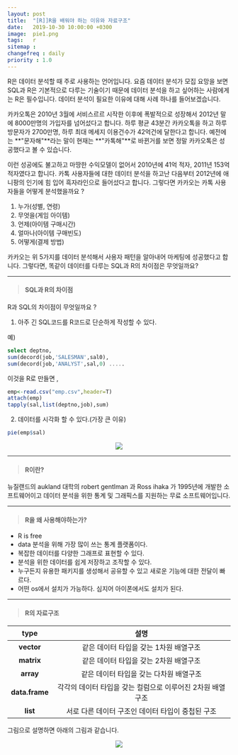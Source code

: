 ```yaml
---
layout: post
title:  "[R]]R을 배워야 하는 이유와 자료구조"
date:   2019-10-30 10:00:00 +0300
image:  pie1.png
tags:   r
sitemap :
changefreq : daily
priority : 1.0
---
```



R은 데이터 분석할 때 주로 사용하는 언어입니다. 요즘 데이터 분석가 모집 요망을 보면 SQL과 R은 기본적으로 다루는 기술이기 때문에 데이터 분석을 하고 싶어하는 사람에게는 R은 필수입니다. 데이터 분석이 필요한 이유에 대해 사례 하나를 들어보겠습니다. 

카카오톡은 2010년 3월에 서비스르르 시작한 이후에 폭발적으로 성장해서 2012년 말에 8000만명의 가입자를 넘어섰다고 합니다. 하루 평균 43분간 카카오톡을 하고 하루 방문자가 2700만명, 하루 최대 메세지 이용건수가 42억건에 달한다고 합니다. 예전에는 **"문자해"**라는 말이 현재는 **"카톡해"**로 바뀐거를 보면 정말 카카오톡은 성공했다고 볼 수 있습니다.  

이런 성공에도 불고하고 마땅한 수익모델이 없어서 2010년에 41억 적자, 2011년 153억 적자였다고 합니다. 카톡 사용자들에 대한 데이터 분석을 하고난 다음부터 2012년에 애니팡의 인기에 힘 입어 흑자라인으로 들어섰다고 합니다. 그렇다면 카카오는 카톡 사용자들을 어떻게 분석했을까요 ?

1. 누가(성별, 연령)
2. 무엇을(게임 아이템)
3. 언제(아이템 구매시간)
4. 얼마나(아이템 구매빈도)
5. 어떻게(결제 방법)

카카오는 위 5가지를 데이터 분석해서 사용자 패턴을 알아내어 마케팅에 성공했다고 합니다.  그렇다면, 똑같이 데이터를 다루는 SQL과 R의 차이점은 무엇일까요?  

-------


> #### SQL과 R의 차이점  

R과 SQL의 차이점이 무엇일까요 ?  

1. 아주 긴 SQL코드를 R코드로 단순하게 작성할 수 있다.  

예)   
```sql
select deptno, 
sum(decord(job,'SALESMAN',sal0),
sum(decord(job,'ANALYST',sal,0) .....
```

이것을 R로 만들면 , 

```r
emp<-read.csv("emp.csv",header=T)
attach(emp)
tapply(sal,list(deptno,job),sum)
```

2. 데이터를 시각화 할 수 있다.(가장 큰 이유)   

```r
pie(emp$sal)
```  

<center><img src="{{ site.baseurl }}/images/pie1.png" ></center>  


-------


> #### R이란?  

뉴질랜드의 aukland 대학의 robert gentlman 과 Ross ihaka 가 1995년에 개발한 소프트웨어이고 데이터 분석을 위한 통계 및 그래픽스를 지원하는 무료 소프트웨어입니다.  


-------

> #### R을 왜 사용해야하는가?  

* R is free  
* data 분석을 위해 가장 많이 쓰는 통계 플랫폼이다.
* 복잡한 데이터를 다양한 그래프로 표현할 수 있다.
* 분석을 위한 데이터를 쉽게 저장하고 조작할 수 있다.
* 누구든지 유용한 패키지를 생성해서 공유할 수 있고 새로운 기능에 대한 전달이 빠르다.
* 어떤 os에서 설치가 가능하다. 심지어 아이폰에서도 설치가 된다.  


-------

> #### R의 자료구조

|<center>type</center>|<center> 설명 </center>| 
|:--------:|:--------:|
|**vector**|같은 데이터 타입을 갖는 1차원 배열구조|
|**matrix**|같은 데이터 타입을 갖는 2차원 배열구조|
|**array**|같은 데이터 타입을 갖는 다차원 배열구조|
|**data.frame**|각각의 데이터 타입을 갖는 컬럼으로 이루어진 2차원 배열구조|
|**list**|서로 다른 데이터 구조인 데이터 타입이 중첩된 구조|

그림으로 설명하면 아래의 그림과 같습니다.  



<center><img src="{{ site.baseurl }}/images/type.png" ></center>  

